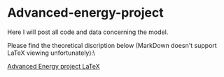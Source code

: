 # Advanced-energy-project

Here I will post all code and data concerning the model.

Please find the theoretical discription below (MarkDown doesn't support LaTeX viewing unfortunately):\

[Advanced Energy project LaTeX](https://www.overleaf.com/read/wykrsyfrpjdj)